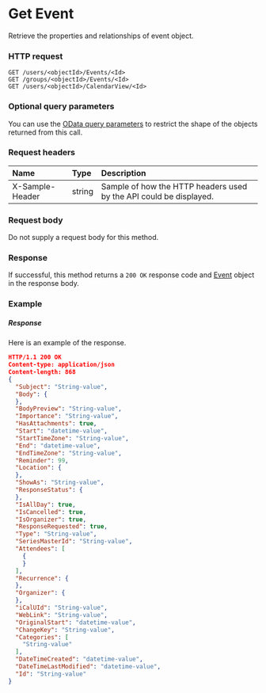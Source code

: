 # Get Event

Retrieve the properties and relationships of event object.
### HTTP request
```http
GET /users/<objectId>/Events/<Id>
GET /groups/<objectId>/Events/<Id>
GET /users/<objectId>/CalendarView/<Id>
```
### Optional query parameters
You can use the [OData query parameters](odata-optional-query-parameters.md) to restrict the shape of the objects returned from this call.
### Request headers
| Name       | Type | Description|
|:-----------|:------|:----------|
| X-Sample-Header  | string  | Sample of how the HTTP headers used by the API could be displayed.|

### Request body
Do not supply a request body for this method.
### Response
If successful, this method returns a `200 OK` response code and [Event](../resources/event.md) object in the response body.
### Example
##### Response
Here is an example of the response.
```json
HTTP/1.1 200 OK
Content-type: application/json
Content-length: 868
{
  "Subject": "String-value",
  "Body": {
  },
  "BodyPreview": "String-value",
  "Importance": "String-value",
  "HasAttachments": true,
  "Start": "datetime-value",
  "StartTimeZone": "String-value",
  "End": "datetime-value",
  "EndTimeZone": "String-value",
  "Reminder": 99,
  "Location": {
  },
  "ShowAs": "String-value",
  "ResponseStatus": {
  },
  "IsAllDay": true,
  "IsCancelled": true,
  "IsOrganizer": true,
  "ResponseRequested": true,
  "Type": "String-value",
  "SeriesMasterId": "String-value",
  "Attendees": [
    {
    }
  ],
  "Recurrence": {
  },
  "Organizer": {
  },
  "iCalUId": "String-value",
  "WebLink": "String-value",
  "OriginalStart": "datetime-value",
  "ChangeKey": "String-value",
  "Categories": [
    "String-value"
  ],
  "DateTimeCreated": "datetime-value",
  "DateTimeLastModified": "datetime-value",
  "Id": "String-value"
}
```
